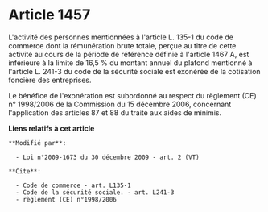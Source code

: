 # Article 1457

L'activité des personnes mentionnées à l'article L. 135-1 du code de commerce dont la rémunération brute totale, perçue au
titre de cette activité au cours de la période de référence définie à l'article 1467 A, est inférieure à la limite de 16,5 %
du montant annuel du plafond mentionné à l'article L. 241-3 du code de la sécurité sociale est exonérée de la cotisation
foncière des entreprises.

Le bénéfice de l'exonération est subordonné au respect du règlement (CE) n° 1998/2006 de la Commission du 15 décembre 2006,
concernant l'application des articles 87 et 88 du traité aux aides de minimis.

**Liens relatifs à cet article**

	**Modifié par**:

	  - Loi n°2009-1673 du 30 décembre 2009 - art. 2 (VT)

	**Cite**:

	  - Code de commerce - art. L135-1
	  - Code de la sécurité sociale. - art. L241-3
	  - règlement (CE) n°1998/2006
